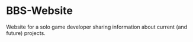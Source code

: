 # BBS-Website
Website for a solo game developer sharing information about current (and future) projects.
